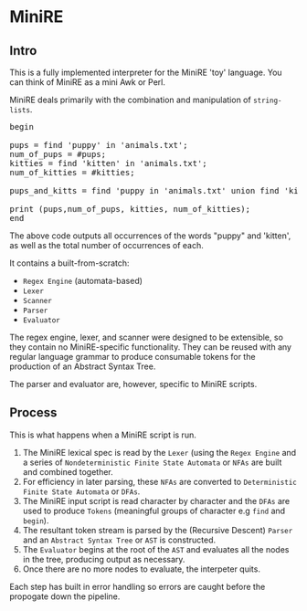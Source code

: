MiniRE
=====

Intro
-----

This is a fully implemented interpreter for the MiniRE 'toy' language. You can think of MiniRE as a mini Awk or Perl.

MiniRE deals primarily with the combination and manipulation of `string-lists`.

<pre>
begin

pups = find 'puppy' in 'animals.txt';
num_of_pups = #pups;
kitties = find 'kitten' in 'animals.txt';
num_of_kitties = #kitties;

pups_and_kitts = find 'puppy in 'animals.txt' union find 'kitten' in 'animals.txt;

print (pups,num_of_pups, kitties, num_of_kitties);
end
</pre>

The above code outputs all occurrences of the words "puppy" and 'kitten', as well as the total number of occurrences of each.

It contains a built-from-scratch:
- `Regex Engine` (automata-based)
- `Lexer`
- `Scanner`
- `Parser`
- `Evaluator`

The regex engine, lexer, and scanner were designed to be extensible, so they contain no MiniRE-specific functionality. They can be reused with any regular language grammar to produce consumable tokens for the production of an Abstract Syntax Tree.

The parser and evaluator are, however, specific to MiniRE scripts.

Process
-------

This is what happens when a MiniRE script is run.

1. The MiniRE lexical spec is read by the `Lexer` (using the `Regex Engine` and a series of `Nondeterministic Finite State Automata` or `NFAs` are built and combined together.
2. For efficiency in later parsing, these `NFAs` are converted to `Deterministic Finite State Automata` or `DFAs`.
3. The MiniRE input script is read character by character and the `DFAs` are used to produce `Tokens` (meaningful groups of character e.g `find` and `begin`).
4. The resultant token stream is parsed by the (Recursive Descent) `Parser` and an `Abstract Syntax Tree` or `AST` is constructed.
5. The `Evaluator` begins at the root of the `AST` and evaluates all the nodes in the tree, producing output as necessary.
6. Once there are no more nodes to evaluate, the interpeter quits.

Each step has built in error handling so errors are caught before the propogate down the pipeline.
